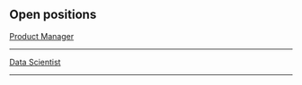 ## Open positions 

[Product Manager](/pdf/SHSLab_ProductManager_JobDescription.pdf)

---
[Data Scientist](/pdf/SHSLab_DataScientist_JobDescription.pdf)

---
